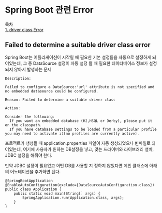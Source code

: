 # Spring Boot 관련 Error

목차  
[1. driver class Error](#failed-to-determine-a-suitable-driver-class-error)

## Failed to determine a suitable driver class error

Spring Boot는 어플리케이션이 시작될 때 필요한 기본 설정들을 자동으로 설정하게 되어있는데, 그 중 DataSource 설정이 자동 설정 될 때 필요한 데이터베이스 정보가 설정되지 않아서 발생하는 문제

```
Description:

Failed to configure a DataSource:'url' attribute is not specified and no embedded datasource could be configured.

Reason: Failed to determine a suitable driver class

Action:

Consider the following:
  If you want an embedded database (H2,HSQL or Derby), please put it on the classpath.
  If you have database settings to be loaded from a particular profile you may need to activate it(no profiles are currently active).
```

프로젝트가 생성될 때 application.properties 파일이 자동 생성되었으나 빈파일로 되어있는데, 여기에 사용자가 원하는 DB설정을 넣고, 맞는 드라이버와 라이브러리 설치, JDBC 설정을 해줘야 한다.

만약 JDBC 설정이 필요없고 어떤 DB를 사용할 지 정하지 않았다면 메인 클래스에 아래의 어노테이션을 추가하면 된다.

```
@SpringBootApplication
@EnableAutoConfiguration(exclude={DataSourceAutoConfiguration.class})
public class Application {
    public static void main(String[] args) {
        SpringApplication.run(Application.class, args);
    }
}
```